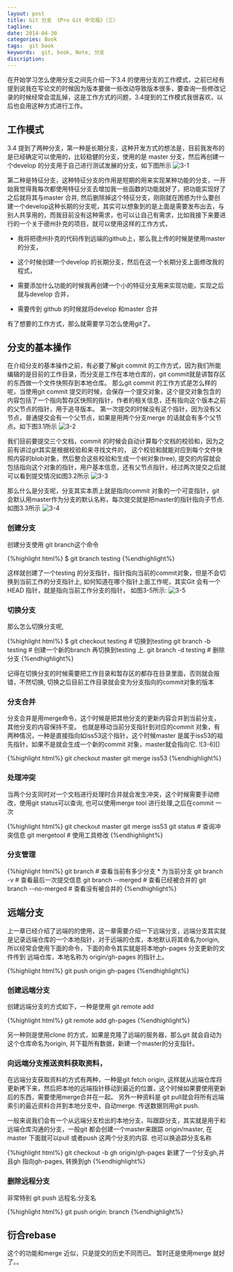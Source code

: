```yaml
---
layout: post
title: Git 分支 《Pro Git 中文版》（三）
tagline:
date: 2014-04-30
categories: Book
tags:  git book 
keywords:  git, book, Note, 分支
discription: 
---
```


在开始学习怎么使用分支之间先介绍一下3.4 的使用分支的工作模式，之前已经有提到说我在写论文的时候因为版本要做一些改动导致版本很多，要查询一些修改记录的时候经常会混乱掉，这是工作方式的问题，3.4提到的工作模式我很喜欢，以后也会用这种方式进行工作。

## 工作模式

3.4 提到了两种分支，第一种是长期分支，这种开发方式的想法是，目前我发布的是已经确定可以使用的，比较稳健的分支，使用的是 master 分支，然后再创建一个develop 的分支用于自己进行测试发展的分支，如下图所示 ![3-1][]

第二种是特征分支，这种特征分支的作用是短期的用来实现某种功能的分支，一开始我觉得我每次都使用特征分支去增加我一些函数的功能就好了，把功能实现好了之后就将其与master 合并, 然后删除掉这个特征分支，刚刚就在困惑为什么要创建一个develop这种长期的分支呢，其实可以想象到的是上面是需要发布出去，与别人共享用的，而我目前没有这种需求，也可以让自己有需求，比如我接下来要进行的一个关于德州扑克的项目，就可以使用这样的工作方式，

* 我将把德州扑克的代码传到远端的github上，那么我上传的时候是使用master 的分支，
* 这个时候创建一个develop 的长期分支，然后在这一个长期分支上面修改我的程式， 
* 需要添加什么功能的时候我再创建一个小的特征分支用来实现功能，实现之后就与develop 合并，

* 需要传到 github 的时候就将develop 和master 合并

有了想要的工作方式，那么就需要学习怎么使用git了。

## 分支的基本操作

在介绍分支的基本操作之前，有必要了解git commit 的工作方式，因为我们所能编辑的是目前的工作目录，而分支是工作在本地仓库的，git commit就是讲暂存区的东西做一个文件快照存到本地仓库。 那么git commit 的工作方式是怎么样的呢，当使用git commit 提交的时候，会保存一个提交对象，这个提交对象包含的内容包括了一个指向暂存区快照的指针，作者的相关信息，还有指向这个版本之前的父节点的指针，用于追寻版本。 第一次提交的时候没有这个指针，因为没有父节点，普通提交会有一个父节点，如果是用两个分支merge 的话就会有多个父节点。如下图3.1所示 ![3-2][]

我们目前要提交三个文档，commit 的时候会自动计算每个文档的校验和，因为之前有讲过git其实是根据校验和来寻找文件的， 这个校验和就能对应到每个文件快照内容的blob对象，然后整合这些校验和生成一个树对象(tree), 提交的内容就会包括指向这个对象的指针，用户基本信息，还有父节点指针，经过两次提交之后就可以看到提交情况如图3.2所示 ![3-3][]

那么什么是分支呢，分支其实本质上就是指向commit 对象的一个可变指针，git 会默认用master作为分支的默认名称，每次提交就是把master的指针指向子节点. 如图3.3所示 ![3-4][]

### 创建分支

创建分支使用 git branch这个命令


{%highlight html%}
$ git branch testing
{%endhighlight%}

这样就创建了一个testing 的分支指针，指针指向当前的commit对象，但是不会切换到当前工作的分支指针上, 如何知道在哪个指针上面工作呢，其实Git 会有一个HEAD 指针，就是指向当前工作分支的指针， 如图3-5所示: ![3-5][]

### 切换分支

那么怎么切换分支呢, 

{%highlight html%}
$ git checkout testing # 切换到testing
git branch -b testing # 创建一个新的branch 再切换到testing 上.
git branch -d testing # 删除分支
{%endhighlight%}

记得在切换分支的时候需要把工作目录和暂存区的都存在目录里面，否则就会报错，不然切换, 切换之后目前工作目录就会变为分支指向的commit对象的版本

### 分支合并

分支合并是用merge命令，这个时候是把其他分支的更新内容合并到当前分支，其他分支的内容保持不变。 也就是移动当前分支指针到对应的commit 对象，有两种情况，一种是直接指向如iss53这个指针，这个时候master 是属于iss53的祖先指针，如果不是就会生成一个新的commit 对象，master就会指向它. ![3-6][]

{%highlight html%}
git checkout master 
git merge iss53
{%endhighlight%}

### 处理冲突

当两个分支同时对一个文档进行处理时合并就会发生冲突，这个时候需要手动修改，使用git status可以查询, 也可以使用merge tool 进行处理,之后在commit 一次

{%highlight html%}
git checkout master 
git merge iss53
git status # 查询冲突信息
git mergetool # 使用工具修改
{%endhighlight%}

### 分支管理

{%highlight html%}
git branch # 查看当前有多少分支 * 为当前分支
git branch -v # 查看最后一次提交信息
git branch --merged # 查看已经被合并的
git branch --no-merged # 查看没有被合并的
{%endhighlight%}


## 远端分支

上一章已经介绍了远端的的使用，这一章需要介绍一下远端分支，远端分支其实就是记录远端仓库的一个本地指针，对于远端的仓库，本地默认将其命名为origin, 所以经常会使用下面的命令，下面的命令其实就是将本地gh-pages 分支更新的文件传到 远端仓库，本地名称为 origin\/gh-pages 的指针上。


{%highlight html%}
git push origin gh-pages
{%endhighlight%}

### 创建远端分支

创建远端分支的方式如下，一种是使用 git remote add

{%highlight html%}
git remote add gh-pages
{%endhighlight%}

另一种则是使用clone 的方式，如果是克隆了远端的服务器，那么git 就会自动为这个仓库命名为origin, 并下载所有数据，新建一个master的分支指针。 

### 向远端分支推送资料获取资料，

在远端分支获取资料的方式有两种，一种是git fetch origin, 这样就从远端仓库将更新拷下来，然后把本地的远端指针移动到最近的位置，这个时候如果要使用更新后的东西，需要使用merge合并在一起。 另外一种资料是 git pull就会将所有远端索引的最近资料合并到本地分支中，自动merge. 传送数据则用git push.

一般来说我们会有一个从远端分支检出的本地分支，叫跟踪分支，其实就是用于和远端仓库沟通的分支，一般git 都会创建一个master来跟踪 origin/master, 在master 下面就可以pull 或者push 这两个分支的内容. 也可以换追踪分支名称

{%highlight html%}
git checkout -b gh origin/gh-pages 新建了一个分支gh,并且gh 指向gh-pages, 转换到gh
{%endhighlight%}

### 删除远程分支

非常特别 git push 远程名\:分支名

{%highlight html%}
git push origin: branch
{%endhighlight%}


## 衍合rebase

这个的功能和merge 近似，只是提交的历史不同而已。
暂时还是使用merge 就好了。。

[3-1]: {{BASE_PATH}}/images/Pro_Git/3-1.png
[3-2]: {{BASE_PATH}}/images/Pro_Git/3-2.png
[3-3]: {{BASE_PATH}}/images/Pro_Git/3-3.png
[3-4]: {{BASE_PATH}}/images/Pro_Git/3-4.png
[3-5]: {{BASE_PATH}}/images/Pro_Git/3-5.png
<!-- {%highlight html%} {%endhighlight%}-->

